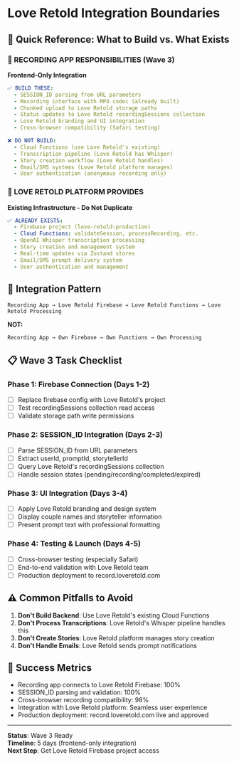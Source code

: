 # Love Retold Integration Boundaries

## 🎯 Quick Reference: What to Build vs. What Exists

### 🚀 RECORDING APP RESPONSIBILITIES (Wave 3)
**Frontend-Only Integration**

```yaml
✅ BUILD THESE:
  - SESSION_ID parsing from URL parameters
  - Recording interface with MP4 codec (already built)  
  - Chunked upload to Love Retold storage paths
  - Status updates to Love Retold recordingSessions collection
  - Love Retold branding and UI integration
  - Cross-browser compatibility (Safari testing)

❌ DO NOT BUILD:
  - Cloud Functions (use Love Retold's existing)
  - Transcription pipeline (Love Retold has Whisper)
  - Story creation workflow (Love Retold handles)
  - Email/SMS systems (Love Retold platform manages)
  - User authentication (anonymous recording only)
```

### 🏢 LOVE RETOLD PLATFORM PROVIDES
**Existing Infrastructure - Do Not Duplicate**

```yaml
✅ ALREADY EXISTS:
  - Firebase project (love-retold-production)
  - Cloud Functions: validateSession, processRecording, etc.
  - OpenAI Whisper transcription processing
  - Story creation and management system
  - Real-time updates via Zustand stores
  - Email/SMS prompt delivery system
  - User authentication and management
```

## 🔗 Integration Pattern

```
Recording App → Love Retold Firebase → Love Retold Functions → Love Retold Processing
```

**NOT:**
```
Recording App → Own Firebase → Own Functions → Own Processing
```

## 📋 Wave 3 Task Checklist

### Phase 1: Firebase Connection (Days 1-2)
- [ ] Replace firebase config with Love Retold's project
- [ ] Test recordingSessions collection read access  
- [ ] Validate storage path write permissions

### Phase 2: SESSION_ID Integration (Days 2-3)
- [ ] Parse SESSION_ID from URL parameters
- [ ] Extract userId, promptId, storytellerId
- [ ] Query Love Retold's recordingSessions collection
- [ ] Handle session states (pending/recording/completed/expired)

### Phase 3: UI Integration (Days 3-4)  
- [ ] Apply Love Retold branding and design system
- [ ] Display couple names and storyteller information
- [ ] Present prompt text with professional formatting

### Phase 4: Testing & Launch (Days 4-5)
- [ ] Cross-browser testing (especially Safari)
- [ ] End-to-end validation with Love Retold team
- [ ] Production deployment to record.loveretold.com

## ⚠️ Common Pitfalls to Avoid

1. **Don't Build Backend**: Use Love Retold's existing Cloud Functions
2. **Don't Process Transcriptions**: Love Retold's Whisper pipeline handles this
3. **Don't Create Stories**: Love Retold platform manages story creation
4. **Don't Handle Emails**: Love Retold sends prompt notifications

## 🎯 Success Metrics

- Recording app connects to Love Retold Firebase: 100%
- SESSION_ID parsing and validation: 100%
- Cross-browser recording compatibility: 98%
- Integration with Love Retold platform: Seamless user experience
- Production deployment: record.loveretold.com live and approved

---

**Status**: Wave 3 Ready  
**Timeline**: 5 days (frontend-only integration)  
**Next Step**: Get Love Retold Firebase project access